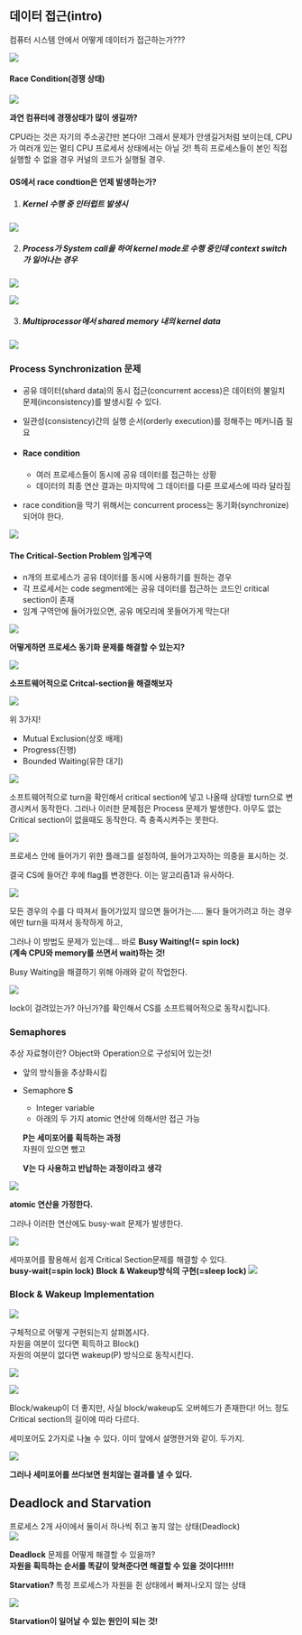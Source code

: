 ## 데이터 접근(intro)

컴퓨터 시스템 안에서 어떻게 데이터가 접근하는가???

![](https://ws3.sinaimg.cn/large/006tKfTcgy1fmv53dz1wxj30zw0tsk47.jpg)

#### **Race Condition(경쟁 상태)**

![](https://ws4.sinaimg.cn/large/006tKfTcgy1fmv551266ij313u0sm4je.jpg)

**과연 컴퓨터에 경쟁상태가 많이 생길까?**

CPU라는 것은 자기의 주소공간만 본다아! 그래서 문제가 안생길거처럼 보이는데, CPU가 여러개 있는 멀티 CPU 프로세서 상태에서는 아닐 것! 특히 프로세스들이 본인 직접실행할 수 없을 경우 커널의 코드가 실행될 경우. 



#### OS에서 race condtion은 언제 발생하는가?

1. ##### Kernel 수행 중 인터럽트 발생시

![](https://ws1.sinaimg.cn/large/006tKfTcgy1fmv5dc40t8j31140t0wqo.jpg)

2. ##### Process가 System call을 하여 kernel mode로 수행 중인데 context switch가 일어나는 경우

![](https://ws4.sinaimg.cn/large/006tKfTcgy1fmv5hwitdwj30zw0tmwsg.jpg)

![](https://ws3.sinaimg.cn/large/006tKfTcgy1fmv5iaf4ryj311g0s0ao4.jpg)

3. ##### Multiprocessor에서 shared memory 내의 kernel data

![](https://ws2.sinaimg.cn/large/006tKfTcgy1fmv5n1aoxyj30zc0rkasm.jpg)



### Process Synchronization 문제

- 공유 데이터(shard data)의 동시 접근(concurrent access)은 데이터의 불일치 문제(inconsistency)를 발생시킬 수 있다.

- 일관성(consistency)간의 실행 순서(orderly execution)를 정해주는 메커니즘 필요

- #### Race condition

  - 여러 프로세스들이 동시에 공유 데이터를 접근하는 상황
  - 데이터의 최종 연산 결과는 마지막에 그 데이터를 다룬 프로세스에 따라  달라짐

- race condition을 막기 위해서는 concurrent process는 동기화(synchronize) 되어야 한다.

![](https://ws3.sinaimg.cn/large/006tKfTcgy1fmv5t8pudnj30yy0swk5g.jpg)

#### The Critical-Section Problem 임계구역

- n개의 프로세스가 공유 데이터를 동시에 사용하기를 원하는 경우
- 각 프로세서는 code segment에는 공유 데이터를 접근하는 코드인 critical section이 존재
- 임계 구역안에 들어가있으면, 공유 메모리에 못들어가게 막는다!



![](https://ws3.sinaimg.cn/large/006tKfTcgy1fmv5w7mmtaj310w0tadwz.jpg)

**어떻게하면 프로세스 동기화 문제를 해결할 수 있는지?**



![](https://ws4.sinaimg.cn/large/006tKfTcgy1fmv5x7sypvj30zo0r6qep.jpg)

**소프트웨어적으로 Critcal-section을 해결해보자**

![](https://ws3.sinaimg.cn/large/006tKfTcgy1fmv5x1w18oj31020sge3p.jpg)

위 3가지!

- Mutual Exclusion(상호 배제)
- Progress(진행)
- Bounded Waiting(유한 대기)



![](https://ws1.sinaimg.cn/large/006tKfTcgy1fmv6gqm6qvj312c0rktrx.jpg)

소프트웨어적으로 turn을 확인해서 critical section에  넣고 나올때 상대방 turn으로 변경시켜서 동작한다. 그러나 이러한 문제점은 Process 문제가 발생한다. 아무도 없는 Critical section이 없을때도 동작한다. 즉 충족시켜주는 못한다. 

![](https://ws2.sinaimg.cn/large/006tKfTcgy1fmv6i2oz24j312g0t6kcc.jpg)

프로세스 안에 들어가기 위한 플래그를 설정하여, 들어가고자하는 의중을 표시하는 것.



결국 CS에 들어간 후에 flag를 변경한다. 이는 알고리즘1과 유사하다.

![](https://ws3.sinaimg.cn/large/006tKfTcgy1fmv6m60a2yj31fg118b29.jpg)



모든 경우의 수를 다 따져서 들어가있지 않으면 들어가는.....  둘다 들어가려고 하는 경우에만 turn을 따져서 동작하게 하고,

그러나 이 방법도 문제가 있는데... 바로 **Busy Waiting!(= spin lock)**  
**(계속 CPU와 memory를 쓰면서 wait)하는 것!**  



Busy Waiting을 해결하기 위해 아래와 같이 작업한다.

![](https://ws2.sinaimg.cn/large/006tKfTcgy1fmv6whje46j31fs17y1kx.jpg)

lock이 걸려있는가? 아닌가?를 확인해서 CS를 소프트웨어적으로 동작시킵니다.



### Semaphores

추상 자료형이란? Object와 Operation으로 구성되어 있는것!

- 앞의 방식들을 추상화시킴

- Semaphore **S**

  -  Integer variable
  - 아래의 두 가지 atomic 연산에 의해서만 접근 가능

  **P는 세미포어를 획득하는 과정**  
  자원이 있으면 뺐고

  **V는 다 사용하고 반납하는 과정이라고 생각**

![](https://ws4.sinaimg.cn/large/006tKfTcgy1fmv7681o55j30sq0e4wk2.jpg)

**atomic 연산을 가정한다.**

그러나 이러한 연산에도 busy-wait 문제가 발생한다.

![](https://ws1.sinaimg.cn/large/006tKfTcgy1fmv79yy59lj31300p4h1d.jpg)

세마포어를 활용해서 쉽게 Critical Section문제를 해결할 수 있다.   
**busy-wait(=spin lock)**
**Block & Wakeup방식의 구현(=sleep lock)**
![](https://ws3.sinaimg.cn/large/006tKfTcgy1fmv7d41s9mj312y0tsndn.jpg)



### Block & Wakeup Implementation

![](https://ws4.sinaimg.cn/large/006tKfTcgy1fmv7eb7173j31160si7n1.jpg)



구체적으로 어떻게 구현되는지 살펴봅시다.  
자원을 여분이 있다면 획득하고 Block()  
자원의 여분이 없다면 wakeup(P) 방식으로 동작시킨다.

![](https://ws2.sinaimg.cn/large/006tKfTcgy1fmv7g5a72cj311c0r8tpm.jpg)

![](https://ws4.sinaimg.cn/large/006tKfTcgy1fmv7k2y4flj30yw0i2qdd.jpg)



Block/wakeup이 더 좋지만, 사실 block/wakeup도 오버헤드가 존재한다! 어느 정도 Critical section의 길이에 따라 다르다.



세미포어도 2가지로 나눌 수 있다. 이미 앞에서 설명한거와 같이. 두가지.

![](https://ws3.sinaimg.cn/large/006tKfTcgy1fmv7mhmc7vj30zg0jownq.jpg)

**그러나 세미포어를 쓰다보면 원치않는 결과를 낼 수 있다.**

## Deadlock and Starvation



프로세스 2개 사이에서 둘이서 하나씩 쥐고 놓지 않는 상태(Deadlock)  
![](https://ws2.sinaimg.cn/large/006tKfTcgy1fmv7pyjm3zj311q0rcanq.jpg)



**Deadlock** 문제를 어떻게 해결할 수 있을까?  
**자원을 획득하는 순서를 똑같이 맞쳐준다면 해결할 수 있을 것이다!!!!!**

**Starvation?**
 특정 프로세스가 자원을 쥔 상태에서 빠져나오지 않는 상태

![](https://ws2.sinaimg.cn/large/006tKfTcgy1fmv7t82nfdj310u0s2k9o.jpg)

**Starvation이 일어날 수 있는 원인이 되는 것!**
